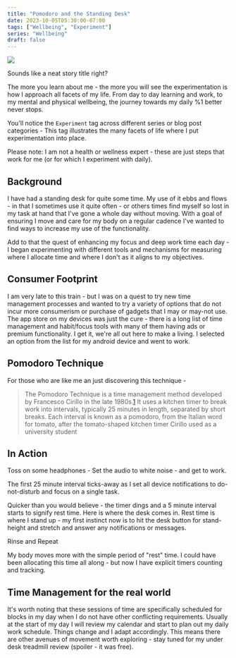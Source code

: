 ```yaml
---
title: "Pomodoro and the Standing Desk"
date: 2023-10-05T05:30:00-07:00
tags: ["Wellbeing", "Experiment"]
series: "Wellbeing"
draft: false
---
```


![](/images/Pomodoro.jpeg)

Sounds like a neat story title right?

The more you learn about me - the more you will see the experimentation is how I approach all facets of my life. From day to day learning and work, to my mental and physical wellbeing, the journey towards my daily %1 better never stops. 

You'll notice the `Experiment` tag across different series or blog post categories - This tag illustrates the many facets of life where I put experimentation into place.

Please note: I am not a health or wellness expert - these are just steps that work for me (or for which I experiment with daily).

## Background

I have had a standing desk for quite some time. My use of it ebbs and flows - in that I sometimes use it quite often - or others times find myself so lost in my task at hand that I've gone a whole day without moving. With a goal of ensuring I move and care for my body on a regular cadence I've wanted to find ways to increase my use of the functionality.

Add to that the quest of enhancing my focus and deep work time each day - I began experimenting with different tools and mechanisms for measuring where I allocate time and where I don't as it aligns to my objectives.

## Consumer Footprint

I am very late to this train - but I was on a quest to try new time management processes and wanted to try a variety of options that do not incur more consumerism or purchase of gadgets that I may or may-not use. The app store on my devices was just the cure - there is a long list of time management and habit/focus tools with many of them having ads or premium functionality. I get it, we're all out here to make a living. I selected an option from the list for my android device []() and went to work.

## Pomodoro Technique

For those who are like me an just discovering this technique -

> The Pomodoro Technique is a time management method developed by Francesco Cirillo in the late 1980s.[1](https://en.wikipedia.org/wiki/Pomodoro_Technique#cite_note-Cirillo-1) It uses a kitchen timer to break work into intervals, typically 25 minutes in length, separated by short breaks. Each interval is known as a pomodoro, from the Italian word for tomato, after the tomato-shaped kitchen timer Cirillo used as a university student

## In Action

Toss on some headphones - Set the audio to white noise - and get to work.

The first 25 minute interval ticks-away as I set all device notifications to do-not-disturb and focus on a single task. 

Quicker than you would believe - the timer dings and a 5 minute interval starts to signify rest time. Here is where the desk comes in. Rest time is where I stand up - my first instinct now is to hit the desk button for stand-height and stretch and answer any notifications or messages. 

Rinse and Repeat

My body moves more with the simple period of "rest" time. I could have been allocating this time all along - but now I have explicit timers counting and tracking.

## Time Management for the real world

It's worth noting that these sessions of time are specifically scheduled for blocks in my day when I do not have other conflicting requirements. Usually at the start of my day I will review my calendar and start to plan out my daily work schedule. Things change and I adapt accordingly. This means there are other avenues of movement worth exploring - stay tuned for my under desk treadmill review (spoiler - it was free).